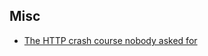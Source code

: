 ## Misc
- [The HTTP crash course nobody asked for](https://fasterthanli.me/articles/the-http-crash-course-nobody-asked-for)